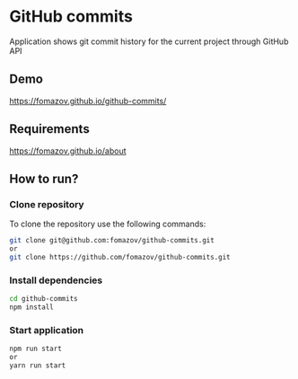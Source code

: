 # GitHub commits

Application shows git commit history for the current project through GitHub API

## Demo

https://fomazov.github.io/github-commits/

## Requirements

https://fomazov.github.io/about

## How to run?

### Clone repository

To clone the repository use the following commands:

```sh
git clone git@github.com:fomazov/github-commits.git
or
git clone https://github.com/fomazov/github-commits.git
```

### Install dependencies

```sh
cd github-commits
npm install
```

### Start application

```sh
npm run start
or
yarn run start
```
